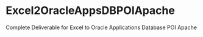 # Excel2OracleAppsDBPOIApache
Complete Deliverable for Excel to Oracle Applications Database POI Apache
